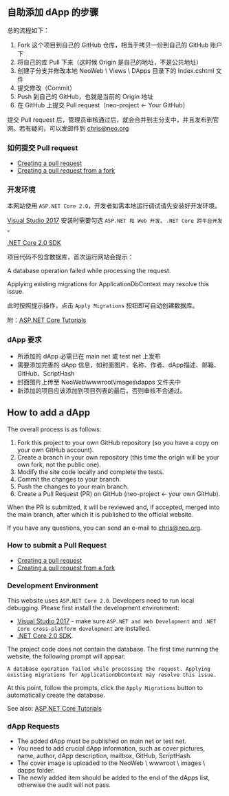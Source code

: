 ## 自助添加 dApp 的步骤

总的流程如下：

1. Fork 这个项目到自己的 GitHub 仓库，相当于拷贝一份到自己的 GitHub 账户下
2. 将自己的库 Pull 下来（这时候 Origin 是自己的地址，不是公共地址）
3. 创建子分支并修改本地 NeoWeb \ Views \ DApps 目录下的 Index.cshtml 文件
4. 提交修改（Commit）
5. Push 到自己的 GitHub，也就是当前的 Origin 地址
6. 在 GitHub 上提交 Pull request（neo-project ← Your GitHub）

提交 Pull request 后，管理员审核通过后，就会合并到主分支中，并且发布到官网。若有疑问，可以发邮件到 chris@neo.org

### 如何提交 Pull request
- [Creating a pull request](https://help.github.com/articles/creating-a-pull-request/)
- [Creating a pull request from a fork](https://help.github.com/articles/creating-a-pull-request-from-a-fork/)

### 开发环境

本网站使用 `ASP.NET Core 2.0`，开发者如需本地运行调试请先安装好开发环境。

[Visual Studio 2017](https://www.visualstudio.com) 安装时需要勾选 `ASP.NET 和 Web 开发`、`.NET Core 跨平台开发` 。

[.NET Core 2.0 SDK](https://www.microsoft.com/net/core)

项目代码不包含数据库，首次运行网站会提示：

A database operation failed while processing the request.

Applying existing migrations for ApplicationDbContext may resolve this issue.

此时按照提示操作，点击 `Apply Migrations` 按钮即可自动创建数据库。

附：[ASP.NET Core Tutorials](https://docs.microsoft.com/en-us/aspnet/core/)

### dApp 要求

- 所添加的 dApp 必需已在 main net 或 test net 上发布
- 需要添加完善的 dApp 信息，如封面图片、名称、作者、dApp描述、邮箱、GitHub、ScriptHash
- 封面图片上传至 NeoWeb\wwwroot\images\dapps 文件夹中
- 新添加的项目应该添加到项目列表的最后，否则审核不会通过。

## How to add a dApp

The overall process is as follows:

1. Fork this project to your own GitHub repository (so you have a copy on your own GitHub account).
2. Create a branch in your own repository (this time the origin will be your own fork, not the public one).
3. Modify the site code locally and complete the tests.
4. Commit the changes to your branch.
5. Push the changes to your main branch.
6. Create a Pull Request (PR) on GitHub (neo-project ← your own GitHub).

When the PR is submitted, it will be reviewed and, if accepted, merged into the main branch, after which it is published to the official website.

If you have any questions, you can send an e-mail to [chris@neo.org](mailto:chris@neo.org).

### How to submit a Pull Request
- [Creating a pull request](https://help.github.com/articles/creating-a-pull-request/)
- [Creating a pull request from a fork](https://help.github.com/articles/creating-a-pull-request-from-a-fork/)

### Development Environment

This website uses `ASP.NET Core 2.0`. Developers need to run local debugging. Please first install the development environment:
- [Visual Studio 2017](https://www.visualstudio.com) - make sure `ASP.NET and Web Development` and `.NET Core cross-platform development` are installed.
- [.NET Core 2.0 SDK](https://www.microsoft.com/net/core).

The project code does not contain the database. The first time running the website, the following prompt will appear:

`A database operation failed while processing the request.
Applying existing migrations for ApplicationDbContext may resolve this issue.`

At this point, follow the prompts, click the `Apply Migrations` button to automatically create the database.

See also: [ASP.NET Core Tutorials](https://docs.microsoft.com/en-us/aspnet/core/)

### dApp Requests

- The added dApp must be published on main net or test net.
- You need to add crucial dApp information, such as cover pictures, name, author, dApp description, mailbox, GitHub, ScriptHash.
- The cover image is uploaded to the NeoWeb \ wwwroot \ images \ dapps folder.
- The newly added item should be added to the end of the dApps list, otherwise the audit will not pass.
